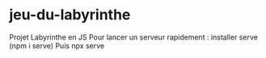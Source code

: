 # jeu-du-labyrinthe
Projet Labyrinthe en JS
Pour lancer un serveur rapidement : 
installer serve (npm i serve)
Puis npx serve
